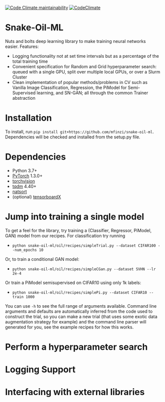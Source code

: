 [![Code Climate maintainability](https://img.shields.io/codeclimate/maintainability-percentage/mfinzi/pristine-ml)](https://codeclimate.com/github/mfinzi/pristine-ml)
[![CodeClimate](http://img.shields.io/codeclimate/mfinzi/pristine-ml.svg?style=flat)](https://codeclimate.com/github/mfinzi/pristine-ml
"CodeClimate")

# Snake-Oil-ML

Nuts and bolts deep learning library to make training neural networks easier.
Features:
* Logging functionality not at set time intervals but as a percentage of the total training time
* Convenient specification for Random and Grid hyperparameter search: queued with a single GPU, split over multiple local GPUs, or over a Slurm Cluster
* Clean implementation of popular methods/problems in CV such as Vanilla Image Classification, Regression, the PiModel for Semi-Supervised learning, and SN-GAN; all through the common Trainer abstraction

# Installation
To install, run `pip install git+https://github.com/mfinzi/snake-oil-ml`. Dependencies will be checked and installed from the setup.py file.

# Dependencies
* Python 3.7+
* [PyTorch](http://pytorch.org/) 1.3.0+
* [torchvision](https://github.com/pytorch/vision/)
* [tqdm](https://tqdm.github.io/) 4.40+
* [natsort]()
* (optional) [tensorboardX](https://github.com/lanpa/tensorboardX)

# Jump into training a single model

To get a feel for the library, try training a (Classifier, Regressor, PiModel, GAN) model from our recipes.
For classification try running 
* `python snake-oil-ml/oil/recipes/simpleTrial.py --dataset CIFAR100 --num_epochs 10`

Or, to train a conditional GAN model: 
* `python snake-oil-ml/oil/recipes/simpleCGan.py --dataset SVHN --lr 2e-4`

Or train a PiModel semisupervised on CIFAR10 using only 1k labels: 
* `python snake-oil-ml/oil/recipes/simplePi.py --dataset CIFAR10 --train 1000`


You can use `-h` to see the full range of arguments available. Command line arguments and defaults are automatically inferred
from the code used to construct the trial, so you can make a new trial (that uses some exotic data augmentation strategy for example) and the command line parser will generated for you, see the example recipes for how this works.

# Perform a hyperparameter search


# Logging Support

# Interfacing with external libraries
